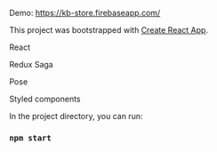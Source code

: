 Demo: https://kb-store.firebaseapp.com/

This project was bootstrapped with [Create React App](https://github.com/facebook/create-react-app).

React

Redux Saga

Pose

Styled components


In the project directory, you can run:

### `npm start`


